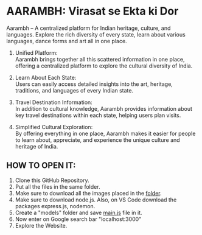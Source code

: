 # AARAMBH: Virasat se Ekta ki Dor
Aarambh – A centralized platform for Indian heritage, culture, and languages. Explore the rich diversity of every state, learn about various languages, dance forms and art all in one place.

1. Unified Platform:  
   Aarambh brings together all this scattered information in one place, offering a centralized platform to explore the cultural diversity of India.

4. Learn About Each State:  
   Users can easily access detailed insights into the art, heritage, traditions, and languages of every Indian state.

5. Travel Destination Information:  
   In addition to cultural knowledge, Aarambh provides information about key travel destinations within each state, helping users plan visits.

6. Simplified Cultural Exploration:  
   By offering everything in one place, Aarambh makes it easier for people to learn about, appreciate, and experience the unique culture and heritage of India.

## HOW TO OPEN IT:
1. Clone this GitHub Repository.
2. Put all the files in the same folder.
3. Make sure to download all the images placed in the [folder](https://github.com/AnshSachdeva312/AARAMBH-Virasat-se-ekta-ki-dor/tree/main/Images).
4. Make sure to download node.js. Also, on VS Code download the packages express.js, nodemon.
5. Create a "models" folder and save [main.js]() file in it.
6. Now enter on Google search bar "localhost:3000"
7. Explore the Website.
